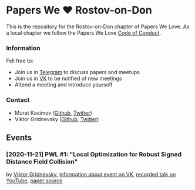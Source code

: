 # Papers We ❤️ Rostov-on-Don

This is the repository for the Rostov-on-Don chapter of Papers We Love. As a local chapter we follow the Papers We Love [Code of Conduct](https://github.com/papers-we-love/rostov-on-don/blob/master/code-of-conduct.md).

### Information

Fell free to:
* Join us in [Telegram](https://t.me/joinchat/D_PmFUtbpB3bIzRhtjYVcA) to discuss papers and meetups
* Join us in [VK](https://vk.com/public200132635) to be notified of new meetings
* Attend a meeting and introduce yourself

### Contact

* Murat Kasimov ([Github](https://github.com/iokasimov), [Twitter](https://twitter.com/iokasimovm))
* Viktor Gridnevsky ([Github](https://github.com/6r1d), [Twitter](https://twitter.com/I_am_6r1d))

## Events

### [2020-11-21] PWL #1: "Local Optimization for Robust Signed Distance Field Collision" 
by [Viktor Gridnevsky](https://github.com/6r1d), [information about event on VK](https://vk.com/event200352169), [recorded talk on YouTube](http://youtube.com/watch?v=9WnO1Ngdy0w), [paper source](https://dl.acm.org/doi/10.1145/3384538)
